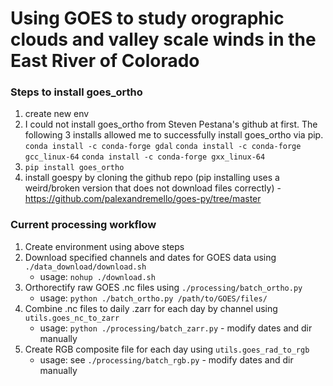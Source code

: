 # Using GOES to study orographic clouds and valley scale winds in the East River of Colorado

### Steps to install goes_ortho
1. create new env
2. I could not install goes_ortho from Steven Pestana's github at first. The following 3 installs allowed me to successfully install goes_ortho via pip.
`conda install -c conda-forge gdal`
`conda install -c conda-forge gcc_linux-64`
`conda install -c conda-forge gxx_linux-64`
3. `pip install goes_ortho`
4. install goespy by cloning the github repo (pip installing uses a weird/broken version that does not download files correctly) - https://github.com/palexandremello/goes-py/tree/master


### Current processing workflow
1. Create environment using above steps
2. Download specified channels and dates for GOES data using `./data_download/download.sh`
    - usage: `nohup ./download.sh`
3. Orthorectify raw GOES .nc files using `./processing/batch_ortho.py`
    - usage: `python ./batch_ortho.py /path/to/GOES/files/`
4. Combine .nc files to daily .zarr for each day by channel using `utils.goes_nc_to_zarr`
    - usage: `python ./processing/batch_zarr.py` - modify dates and dir manually
5. Create RGB composite file for each day using `utils.goes_rad_to_rgb`
    - usage: see `./processing/batch_rgb.py` - modify dates and dir manually
